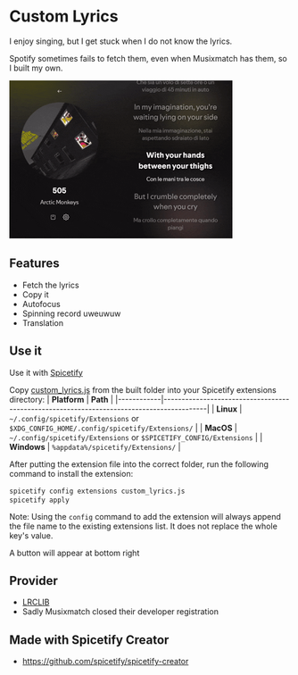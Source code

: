# Custom Lyrics
I enjoy singing, but I get stuck when I do not know the lyrics. 

Spotify sometimes fails to fetch them, even when Musixmatch has them, so I built my own.

![Thumbnail](./simple-lyrics.gif)

## Features
- Fetch the lyrics
- Copy it
- Autofocus
- Spinning record uweuwuw
- Translation

## Use it
Use it with [Spicetify](https://github.com/spicetify/spicetify-cli)

Copy [custom_lyrics.js](https://github.com/KOlCIqwq/custom_lyrics/blob/main/built/custom_lyrics.js) from the built folder into your Spicetify extensions directory:
| **Platform** | **Path**                                                                               |
|------------|------------------------------------------------------------------------------------------|
| **Linux**      | `~/.config/spicetify/Extensions` or `$XDG_CONFIG_HOME/.config/spicetify/Extensions/` |
| **MacOS**      | `~/.config/spicetify/Extensions` or `$SPICETIFY_CONFIG/Extensions`                   |
| **Windows**    | `%appdata%/spicetify/Extensions/`                                               |

After putting the extension file into the correct folder, run the following command to install the extension:
```
spicetify config extensions custom_lyrics.js
spicetify apply
```
Note: Using the `config` command to add the extension will always append the file name to the existing extensions list. It does not replace the whole key's value.

A button will appear at bottom right

## Provider
- [LRCLIB](https://lrclib.net/)
- Sadly Musixmatch closed their developer registration

## Made with Spicetify Creator
- https://github.com/spicetify/spicetify-creator
